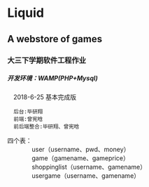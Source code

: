 # Liquid
## A webstore of games<br>
### 大三下学期软件工程作业<br>
##### 开发环境：WAMP(PHP+Mysql)<br>

　2018-6-25 基本完成版
    
      后台:毕研翔
      前端:曾宪晗
      前后端整合:毕研翔、曾宪晗
      
四个表：<br>
　　　　user（username、pwd、money）<br>
　　　　game（gamename、gameprice）<br>
　　　　shoppinglist（username、gamename）<br>
　　　　usergame（username、gamename）<br>
